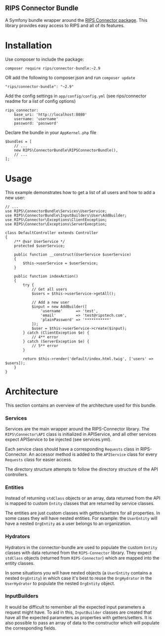 RIPS Connector Bundle
---

A Symfony bundle wrapper around the [RIPS Connector package](https://github.com/rips/php-connector).
This library provides easy access to RIPS and all of its features.

# Installation

Use composer to include the package:

	composer require rips/connector-bundle:~2.9

OR add the following to composer.json and run `composer update`

	"rips/connector-bundle": "~2.9"

Add the config settings in `app/config/config.yml` (see rips/connector readme for a list of config options)

	rips_connector:
		base_uri: 'http://localhost:8080'
		username: 'username'
		password: 'password'

Declare the bundle in your `AppKernel.php` file

	$bundles = [
		// ...
		new RIPS\ConnectorBundle\RIPSConnectorBundle(),	
		// ...	
	];

# Usage

This example demonstrates how to get a list of all users and how to add a new user:


	// ...
	use RIPS\ConnectorBundle\Services\UserService;
	use RIPS\ConnectorBundle\InputBuilders\User\AddBuilder;
	use RIPS\Connector\Exceptions\ClientException;
	use RIPS\Connector\Exceptions\ServerExecption;
	
	class DefaultController extends Controller
	{
		/** @var UserService */
		protected $userService;
		
		public function __construct(UserService $userService)
		{
			$this->userService = $userService;
		}
		
		public function indexAction()
		{
			try {
				// Get all users
				$users = $this->userService->getAll();
				
				// Add a new user
				$input = new AddBuilder([
					'username'      => 'test',
					'email'         => 'test@ripstech.com',
					'plainPassword' => '***********'
				]);
				$user = $this->userService->create($input);
			} catch (ClientException $e) {
				// 4** error
			} catch (ServerException $e) {
				// 5** error
			}
			
			return $this->render('default/index.html.twig', ['users' => $users]);
		}
	}

# Architecture

This section contains an overview of the architecture used for this bundle.

### Services

Services are the main wrapper around the RIPS-Connector library. The `RIPS\Connector\API` class is initialized in APIService, and all other services expect APIService to be injected (see services.yml).

Each service class should have a corresponding `Requests` class in RIPS-Connector. An accessor method is added to the `APIService` class for every `Requests` class for easier access.

The directory structure attempts to follow the directory structure of the API controllers.

### Entities

Instead of returning `stdClass` objects or an array, data returned from the API is mapped to custom `Entity` classes that are returned by service classes.

The entities are just custom classes with getters/setters for all properties. In some cases they will have nested entities. For example: the `UserEntity` will have a nested `OrgEntity` as a user belongs to an organization.

### Hydrators

Hydrators in the connector-bundle are used to populate the custom `Entity` classes with data returned from the `RIPS-Connector` library. They expect `stdClass` objects (returned from `RIPS-Connector`) which are mapped into the entity classes.

In some situations you will have nested objects (a `UserEntity` contains a nested `OrgEntity`) in which case it's best to reuse the `OrgHydrator` in the `UserHydrator` to populate the nested `OrgEntity` object.

### InputBuilders

It would be difficult to remember all the expected input parameters a request might have. To aid in this, `InputBuilder` classes are created that have all the expected parameters as properties with getters/setters. It is also possible to pass an array of data to the constructor which will populate the corresponding fields.

